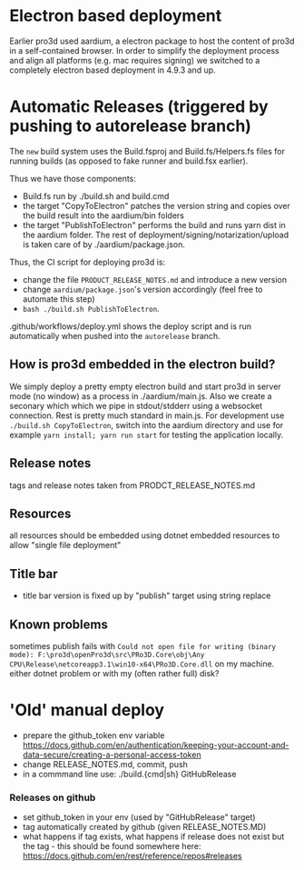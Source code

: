 # Electron based deployment

Earlier pro3d used aardium, a electron package to host the content of pro3d in a self-contained browser. 
In order to simplify the deployment process and align all platforms (e.g. mac requires signing) we switched to a completely electron based deployment in 4.9.3 and up.

# Automatic Releases (triggered by pushing to autorelease branch)

The `new` build system uses the Build.fsproj and Build.fs/Helpers.fs files for running builds (as opposed to fake runner and build.fsx earlier).

Thus we have those components:
 - Build.fs run by ./build.sh and build.cmd
 - the target "CopyToElectron" patches the version string and copies over the build result into the aardium/bin folders
 - the target "PublishToElectron" performs the build and runs yarn dist in the aardium folder. The rest of deployment/signing/notarization/upload is taken care of by ./aardium/package.json.

 Thus, the CI script for deploying pro3d is:
  - change the file `PRODUCT_RELEASE_NOTES.md` and introduce a new version
  - change `aardium/package.json`'s version accordingly (feel free to automate this step)
  - `bash ./build.sh PublishToElectron`.

.github/workflows/deploy.yml shows the deploy script and is run automatically when pushed into the `autorelease` branch.

## How is pro3d embedded in the electron build?

We simply deploy a pretty empty electron build and start pro3d in server mode (no window) as a process in ./aardium/main.js.
Also we create a seconary which which we pipe in stdout/stdderr using a websocket connection.
Rest is pretty much standard in main.js.
For development use `./build.sh CopyToElectron`, switch into the aardium directory and use for example `yarn install; yarn run start` for testing the application locally.

## Release notes

tags and release notes taken from PRODCT_RELEASE_NOTES.md

## Resources

all resources should be embedded using dotnet embedded resources to allow "single file deployment"

## Title bar

- title bar version is fixed up by "publish" target using string replace

## Known problems

sometimes publish fails with ```Could not open file for writing (binary mode): F:\pro3d\openPro3d\src\PRo3D.Core\obj\Any CPU\Release\netcoreapp3.1\win10-x64\PRo3D.Core.dll``` on my machine. either dotnet problem or with my (often rather full) disk?

# 'Old' manual deploy

- prepare the github_token env variable https://docs.github.com/en/authentication/keeping-your-account-and-data-secure/creating-a-personal-access-token
- change RELEASE_NOTES.md, commit, push
- in a commmand line use: ./build.{cmd|sh} GitHubRelease 

### Releases on github

- set github_token in your env (used by "GitHubRelease" target)
- tag automatically created by github (given RELEASE_NOTES.MD)
- what happens if tag exists, what happens if release does not exist but the tag - this should be found somewhere here: https://docs.github.com/en/rest/reference/repos#releases
